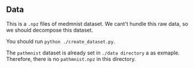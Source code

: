 ## Data
This is a `.npz` files of medmnist dataset.
We cant't hundle this raw data, so we should decompose this dataset.

You should run `python ./create_dataset.py`.

The `pathmnist` dataset is already set in `./data directory` a as exmaple.
Therefore, there is no `pathmnist.npz` in this directory.